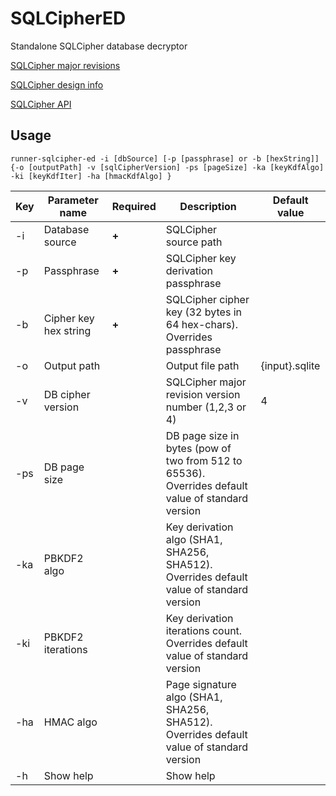 
# SQLCipherED

Standalone SQLCipher database decryptor

[SQLCipher major revisions](https://utelle.github.io/SQLite3MultipleCiphers/docs/ciphers/cipher_sqlcipher/)

[SQLCipher design info](https://www.zetetic.net/sqlcipher/design/)

[SQLCipher API](https://www.zetetic.net/sqlcipher/sqlcipher-api/)

## Usage

```
runner-sqlcipher-ed -i [dbSource] [-p [passphrase] or -b [hexString]] {-o [outputPath] -v [sqlCipherVersion] -ps [pageSize] -ka [keyKdfAlgo] -ki [keyKdfIter] -ha [hmacKdfAlgo] }
```

| Key | Parameter name        | Required | Description                                                           | Default value  |
|-----|-----------------------|----------|-----------------------------------------------------------------------|----------------|
| -i  | Database source       |   **+**  | SQLCipher source path                                                 |                |
| -p  | Passphrase            |   **+**  | SQLCipher key derivation passphrase                                   |                |
| -b  | Cipher key hex string |   **+**  | SQLCipher cipher key (32 bytes in 64 hex-chars). Overrides passphrase |                |
| -o  | Output path           |          | Output file path                                                      | {input}.sqlite |
| -v  | DB cipher version     |          | SQLCipher major revision version number (1,2,3 or 4)                  |       4        |
| -ps | DB page size          |          | DB page size in bytes (pow of two from 512 to 65536). Overrides default value of standard version |                |
| -ka | PBKDF2 algo           |          | Key derivation algo (SHA1, SHA256, SHA512). Overrides default value of standard version           |                |
| -ki | PBKDF2 iterations     |          | Key derivation iterations count. Overrides default value of standard version                      |                |
| -ha | HMAC algo             |          | Page signature algo (SHA1, SHA256, SHA512). Overrides default value of standard version           |                |
| -h  | Show help             |          | Show help                                                             |                |